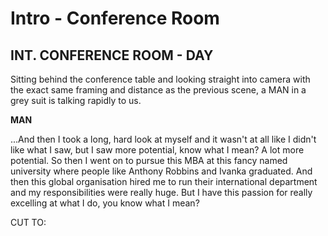 # Intro - Conference Room

## INT. CONFERENCE ROOM - DAY

Sitting behind the conference table and looking straight into camera with the exact same framing and distance as the previous scene, a MAN in a grey suit is talking rapidly to us.

**MAN**

...And then I took a long, hard look at myself and it wasn't at all like I didn't like what I saw, but I saw more potential, know what I mean? A lot more potential. So then I went on to pursue this MBA at this fancy named university where people like Anthony Robbins and Ivanka graduated. And then this global organisation hired me to run their international department and my responsibilities were really huge. But I have this passion for really excelling at what I do, you know what I mean?

CUT TO:

